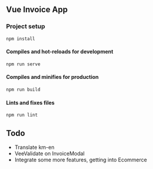 ## Vue Invoice App

### Project setup

```
npm install
```

#### Compiles and hot-reloads for development

```
npm run serve
```

#### Compiles and minifies for production

```
npm run build
```
#### Lints and fixes files

```
npm run lint
```

## Todo

- Translate km-en
- VeeValidate on InvoiceModal
- Integrate some more features, getting into Ecommerce
